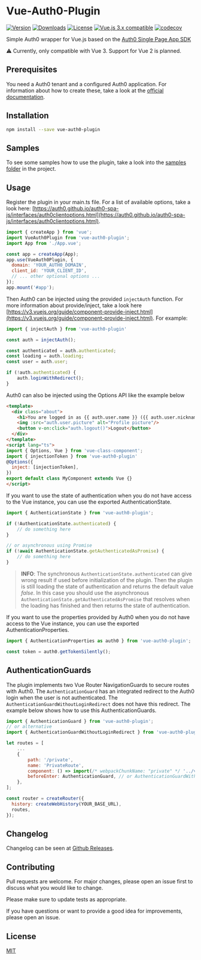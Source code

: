 # Vue-Auth0-Plugin

<a href="https://www.npmjs.com/package/vue-auth0-plugin"><img src="https://badgen.net/npm/v/vue-auth0-plugin" alt="Version"></a>
<a href="https://www.npmjs.com/package/vue-auth0-plugin"><img src="https://badgen.net/npm/dt/vue-auth0-plugin" alt="Downloads"></a>
<a href="https://www.npmjs.com/package/vue-auth0-plugin"><img src="https://badgen.net/npm/license/vue-auth0-plugin" alt="License"></a>
<a href="https://vuejs.org/"><img src="https://badgen.net/badge/Vue/3.x/green" alt="Vue.js 3.x compatible"></a>
[![codecov](https://codecov.io/gh/jnt0r/vue-auth0-plugin/branch/master/graph/badge.svg?token=VFTFA1Y8GI)](https://codecov.io/gh/jnt0r/vue-auth0-plugin)

Simple Auth0 wrapper for Vue.js based on the [Auth0 Single Page App SDK](https://auth0.com/docs/libraries/auth0-single-page-app-sdk)

:warning: Currently, only compatible with Vue 3. Support for Vue 2 is planned.

## Prerequisites

You need a Auth0 tenant and a configured Auth0 application. For information about how to create these, take a look at the [official documentation](https://auth0.com/docs/get-started).

## Installation

```bash
npm install --save vue-auth0-plugin
```

## Samples

To see some samples how to use the plugin, take a look into the [samples folder](/samples) in the project.

## Usage

Register the plugin in your main.ts file. For a list of available options, take a look here: [https://auth0.github.io/auth0-spa-js/interfaces/auth0clientoptions.html](https://auth0.github.io/auth0-spa-js/interfaces/auth0clientoptions.html).

```js
import { createApp } from 'vue';
import VueAuth0Plugin from 'vue-auth0-plugin';
import App from './App.vue';

const app = createApp(App);
app.use(VueAuth0Plugin, {
  domain: 'YOUR_AUTH0_DOMAIN',
  client_id: 'YOUR_CLIENT_ID',
  // ... other optional options ...
});
app.mount('#app');
```

Then Auth0 can be injected using the provided `injectAuth` function. For more information about provide/inject, take a look here [https://v3.vuejs.org/guide/component-provide-inject.html](https://v3.vuejs.org/guide/component-provide-inject.html). For example:

```js
import { injectAuth } from 'vue-auth0-plugin'

const auth = injectAuth();

const authenticated = auth.authenticated;
const loading = auth.loading;
const user = auth.user;

if (!auth.authenticated) {
    auth.loginWithRedirect();
}
```

Auth0 can also be injected using the Options API like the example below

```html
<template>
  <div class="about">
    <h1>You are logged in as {{ auth.user.name }} ({{ auth.user.nickname }})</h1>
    <img :src="auth.user.picture" alt="Profile picture"/>
    <button v-on:click="auth.logout()">Logout</button>
  </div>
</template>
<script lang="ts">
import { Options, Vue } from 'vue-class-component';
import { injectionToken } from 'vue-auth0-plugin'
@Options({
  inject: [injectionToken],
})
export default class MyComponent extends Vue {}
</script>
```

If you want to use the state of authentication when you do not have access to the Vue instance, you can use the exported AuthenticationState.

```js
import { AuthenticationState } from 'vue-auth0-plugin';

if (!AuthenticationState.authenticated) {
    // do something here
}

// or asynchronous using Promise
if (!await AuthenticationState.getAuthenticatedAsPromise) {
    // do something here
}
```

> **INFO**: The synchronous `AuthenticationState.authenticated` can give wrong result if used before initialization of the plugin. Then the plugin is still loading the state of authentication and returns the default value _false_. In this case you should use the asynchronous `AuthenticationState.getAuthenticatedAsPromise` that resolves when the loading has finished and then returns the state of authentication.

If you want to use the properties provided by Auth0 when you do not have access to the Vue instance, you can use the exported AuthenticationProperties.

```js
import { AuthenticationProperties as auth0 } from 'vue-auth0-plugin';

const token = auth0.getTokenSilently();
```

## AuthenticationGuards

The plugin implements two Vue Router NavigationGuards to secure routes with Auth0. The `AuthenticationGuard` has an integrated redirect to the Auth0 login when the user is not authenticated. The `AuthenticationGuardWithoutLoginRedirect` does not have this redirect. The example below shows how to use this AuthenticationGuards.

```js
import { AuthenticationGuard } from 'vue-auth0-plugin';
// or alternative
import { AuthenticationGuardWithoutLoginRedirect } from 'vue-auth0-plugin';

let routes = [
    ...
    {
        path: '/private',
        name: 'PrivateRoute',
        component: () => import(/* webpackChunkName: "private" */ '../views/Private.vue'),
        beforeEnter: AuthenticationGuard, // or AuthenticationGuardWithoutLoginRedirect
    },
];

const router = createRouter({
  history: createWebHistory(YOUR_BASE_URL),
  routes,
});
```

## Changelog
Changelog can be seen at [Github Releases](https://github.com/jnt0r/vue-auth0-plugin/releases).

## Contributing
Pull requests are welcome. For major changes, please open an issue first to discuss what you would like to change.

Please make sure to update tests as appropriate.

If you have questions or want to provide a good idea for improvements, please open an issue.

## License
[MIT](https://choosealicense.com/licenses/mit/)
